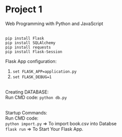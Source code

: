 # Project 1

Web Programming with Python and JavaScript <br><br>

`pip install Flask` <br>
`pip install SQLAlchemy` <br>
`pip install requests` <br>
`pip install Flask-Session` <br>


Flask App configuration:
1. `set FLASK_APP=application.py` <br> 
2. `set FLASK_DEBUG=1` <br><br>

Creating DATABASE:<br>
Run CMD code: `python db.py` <br><br>

Startup Commands: <br>
Run CMD code: <br>
`python import.py` => To import book.csv into Databse <br>
`flask run`  =>  To Start Your Flask App.

